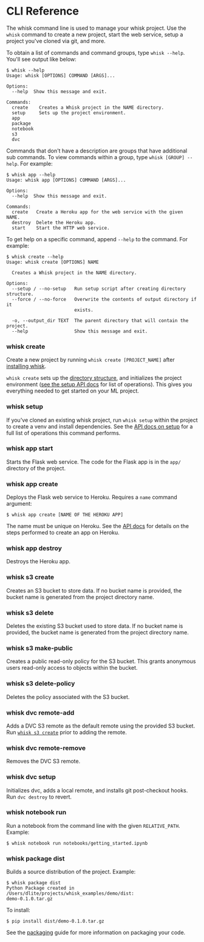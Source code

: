 # CLI Reference

The whisk command line is used to manage your whisk project. Use the `whisk` command to create a new project, start the web service, setup a project you've cloned via git, and more.

To obtain a list of commands and command groups, type `whisk --help`. You'll see output like below:

    $ whisk --help
    Usage: whisk [OPTIONS] COMMAND [ARGS]...

    Options:
      --help  Show this message and exit.

    Commands:
      create    Creates a Whisk project in the NAME directory.
      setup     Sets up the project environment.
      app
      package
      notebook
      s3
      dvc

Commands that don't have a description are groups that have additional sub commands. To view commands within a group, type `whisk [GROUP] --help`. For example:

    $ whisk app --help
    Usage: whisk app [OPTIONS] COMMAND [ARGS]...

    Options:
      --help  Show this message and exit.

    Commands:
      create   Create a Heroku app for the web service with the given NAME.
      destroy  Delete the Heroku app.
      start    Start the HTTP web service.

To get help on a specific command, append `--help` to the command. For example:

    $ whisk create --help
    Usage: whisk create [OPTIONS] NAME

      Creates a Whisk project in the NAME directory.

    Options:
      --setup / --no-setup   Run setup script after creating directory structure.
      --force / --no-force   Overwrite the contents of output directory if it
                             exists.

      -o, --output_dir TEXT  The parent directory that will contain the project.
      --help                 Show this message and exit.

### whisk create

Create a new project by running `whisk create [PROJECT_NAME]` after [installing whisk](installation.html).

`whisk create` sets up the [directory structure](project_structure.html), and initializes the project environment ([see the setup API docs](autoapi/whisk/cli/commands/project/setup/index.html#whisk.cli.commands.project.setup.cli) for list of operations). This gives you everything needed to get started on your ML project.

### whisk setup

If you've cloned an existing whisk project, run `whisk setup` within the project to create a venv and install dependencies. See the [API docs on setup](autoapi/whisk/cli/commands/project/setup/index.html#whisk.cli.commands.project.setup.cli) for a full list of operations this command performs.

### whisk app start

Starts the Flask web service. The code for the Flask app is in the `app/` directory of the project.

### whisk app create

Deploys the Flask web service to Heroku. Requires a `name` command argument:

    $ whisk app create [NAME OF THE HEROKU APP]

The name must be unique on Heroku. See the [API docs](autoapi/whisk/cli/commands/project/app/index.html#whisk.cli.commands.project.app.create) for details on the steps performed to create an app on Heroku.

### whisk app destroy

Destroys the Heroku app.

### whisk s3 create

Creates an S3 bucket to store data. If no bucket name is provided, the bucket name is generated from the project directory name.

### whisk s3 delete

Deletes the existing S3 bucket used to store data. If no bucket name is provided, the bucket name is generated from the project directory name.

### whisk s3 make-public

Creates a public read-only policy for the S3 bucket. This grants anonymous users read-only access to objects within the bucket.

### whisk s3 delete-policy

Deletes the policy associated with the S3 bucket.

### whisk dvc remote-add

Adds a DVC S3 remote as the default remote using the provided S3 bucket. Run [`whisk s3 create`](#whisk-s3-create) prior to adding the remote.

### whisk dvc remote-remove

Removes the DVC S3 remote.

### whisk dvc setup

Initializes dvc, adds a local remote, and installs git post-checkout hooks. Run `dvc destroy` to revert.

### whisk notebook run

Run a notebook from the command line with the given `RELATIVE_PATH`. Example:

    $ whisk notebook run notebooks/getting_started.ipynb

### whisk package dist

Builds a source distribution of the project. Example:

    $ whisk package dist
    Python Package created in /Users/dlite/projects/whisk_examples/demo/dist:
    demo-0.1.0.tar.gz

To install:

    $ pip install dist/demo-0.1.0.tar.gz

See the [packaging](packaging.html) guide for more information on packaging your code.
